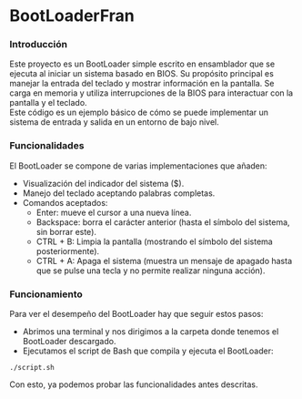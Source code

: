 # BootLoaderFran

### Introducción
Este proyecto es un BootLoader simple escrito en ensamblador que se ejecuta al iniciar un sistema basado en BIOS. Su propósito principal es manejar la entrada del teclado y mostrar información en la pantalla. Se carga en memoria y utiliza interrupciones de la BIOS para interactuar con la pantalla y el teclado. <br>
Este código es un ejemplo básico de cómo se puede implementar un sistema de entrada y salida en un entorno de bajo nivel.

### Funcionalidades
El BootLoader se compone de varias implementaciones que añaden:
- Visualización del indicador del sistema ($).
- Manejo del teclado aceptando palabras completas.
- Comandos aceptados:
  - Enter: mueve el cursor a una nueva línea.
  - Backspace: borra el carácter anterior (hasta el símbolo del sistema, sin borrar este).
  - CTRL + B: Limpia la pantalla (mostrando el símbolo del sistema posteriormente).
  - CTRL + A: Apaga el sistema (muestra un mensaje de apagado hasta que se pulse una tecla y no permite realizar ninguna acción).

### Funcionamiento
Para ver el desempeño del BootLoader hay que seguir estos pasos:
- Abrimos una terminal y nos dirigimos a la carpeta donde tenemos el BootLoader descargado.
- Ejecutamos el script de Bash que compila y ejecuta el BootLoader:
```
./script.sh
```
Con esto, ya podemos probar las funcionalidades antes descritas.
